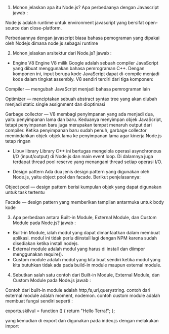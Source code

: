 1. Mohon jelaskan apa itu Node.js? Apa perbedaanya dengan Javascript 
jawab : 

Node js adalah runtime untuk environment javascript yang bersifat open-source dan close-platform. 

Perbedaannya dengan javascript biasa bahasa pemograman yang dipakai oleh Nodejs dimana node js sebagai runtime

2. Mohon jelaskan arsitektur dari Node.js?
jawab : 

- Engine V8
Engine V8 milik Google adalah sebuah compiler JavaScript yang dibuat menggunakan bahasa pemrograman C++. Dengan komponen ini, input berupa kode JavaScript dapat di-compile menjadi kode dalam tingkat assembly. V8 sendiri terdiri dari tiga komponen:

Compiler — mengubah JavaScript menjadi bahasa pemrograman lain

Optimizer — menciptakan sebuah abstract syntax tree yang akan diubah menjadi static single assignment dan dioptimasi

Garbage collector — V8 membagi penyimpanan yang ada menjadi dua, yaitu penyimpanan lama dan baru. Keduanya  menyimpan objek JavaScript, tetapi penyimpanan baru juga merupakan tempat menaruh output dari compiler. Ketika penyimpanan baru sudah penuh, garbage collector memindahkan objek-objek lama ke penyimpanan lama agar kinerja Node.js tetap ringan

- Libuv library
Library C++ ini bertugas mengelola operasi asynchronous I/O (input/output) di Node.js dan main event loop. Di dalamnya juga terdapat thread pool reserve yang menangani thread setiap operasi I/O.

- Design pattern
Ada dua jenis design pattern yang digunakan oleh Node.js, yaitu object pool dan facade. Berikut penjelasannya:

Object pool — design pattern berisi kumpulan objek yang dapat digunakan untuk task tertentu

Facade — design pattern yang memberikan tampilan antarmuka untuk body kode

3. Apa perbedaan antara Built-in Module, External Module, dan Custom Module pada Node.js?
jawab : 
- Built-in Module, ialah modul yang dapat dimanfaatkan dalam membuat aplikasi. modul ini tidak perlu diinstall lagi dengan NPM karena sudah disediakan ketika install nodejs. 
- External module adalah modul yang harus di install dan diimpor menggunakan require(). 
- Custom module adalah modul yang kita buat sendiri ketika modul yang kita butuhkan tidak ada pada build-in module maupun external module.

4. Sebutkan salah satu contoh dari Built-in Module, External Module, dan Custom Module pada Node.js
jawab : 

Contoh dari built-in module adalah http,fs,url,querystring. contoh dari external module adalah moment, nodemon. contoh custom module adalah membuat fungsi sendiri seperti :

exports.skilvul = function () {
    return "Hello Terra!";
};

yang kemudian di export dan digunakan pada index.js dengan melakukan import

